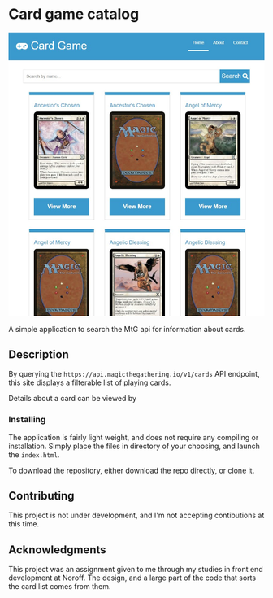 # Card game catalog

![image](./Screenshot%202022-10-02%20153328.jpg)

A simple application to search the MtG api for information about cards.

## Description
By querying the `https://api.magicthegathering.io/v1/cards` API endpoint, this site displays a filterable list of playing cards.

Details about a card can be viewed by

### Installing

The application is fairly light weight, and does not require any compiling or installation. Simply place the files in directory of your choosing, and launch the `index.html`.

To download the repository, either download the repo directly, or clone it.

## Contributing

This project is not under development, and I'm not accepting contibutions at this time.

## Acknowledgments

This project was an assignment given to me through my studies in front end development at Noroff. The design, and a large part of the code that sorts the card list comes from them.